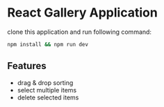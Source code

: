 # React Gallery Application

clone this application and run following command:

```sh
npm install && npm run dev
```

## Features

- drag & drop sorting
- select multiple items
- delete selected items
